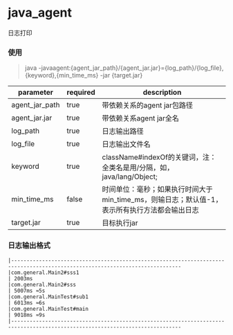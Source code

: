 # java_agent
日志打印
### 使用

> java -javaagent:{agent_jar_path}/{agent_jar.jar}={log_path}/{log_file},{keyword},{min_time_ms} -jar {target.jar}

|parameter|required|description|
| --- | --- | --- |
|agent_jar_path|true|带依赖关系的agent jar包路径|
|agent_jar.jar|true|带依赖关系agent jar全名|
|log_path|true|日志输出路径|
|log_file|true|日志输出文件名|
|keyword|true|className#indexOf的关键词，注：全类名是用/分隔，如，java/lang/Object;|
|min_time_ms|false|时间单位：毫秒；如果执行时间大于min_time_ms，则输日志；默认值-1，表示所有执行方法都会输出日志|
|target.jar|true|目标执行jar|

### 日志输出格式
```
|-----------------------------------------------------------------------------------------------------------------------------
|com.general.Main2#sss1                                                                              | 2003ms
|com.general.Main2#sss                                                                               | 5007ms ≈5s
|com.general.MainTest#sub1                                                                           | 6013ms ≈6s
|com.general.MainTest#main                                                                           | 9018ms ≈9s
|-----------------------------------------------------------------------------------------------------------------------------
```
